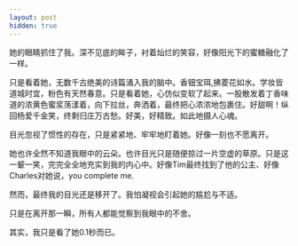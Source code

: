 ```yaml
---
layout: post
hidden: true
---
```

她的眼睛抓住了我。深不见底的眸子，衬着灿烂的笑容，好像阳光下的蜜糖融化了一样。

只是看着她，无数千古绝美的诗篇涌入我的脑中。香钿宝珥,拂菱花如水。学妆皆道城时宜，粉色有天然春意。只是看着她，心仿似变软了起来。一股散发着丁香味道的浓黄色蜜浆荡漾着，向下拉丝，奔洒着，最终把心浓浓地包裹住。好甜啊！纵回杨爱千金笑，终剩归庄万古愁。好美，好精致。如此地摄人心魂。

目光忽视了惯性的存在，只是紧紧地、牢牢地盯着她。好像一刻也不愿离开。

她也许全然不知道我眼中的云朵。也许目光只是随便掠过一片空虚的草原。只是这一颦一笑，完完全全地充实到我的内心中。好像Tim最终找到了他的公主、好像Charles对她说，you complete me.

然而，最终我的目光还是移开了。我怕凝视会引起她的尴尬与不适。

只是在离开那一瞬，所有人都能觉察到我眼中的不舍。

其实，我只是看了她0.1秒而已。